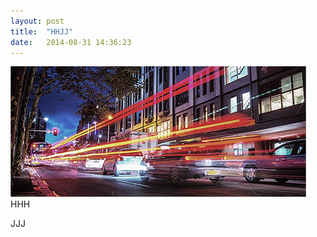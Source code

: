 ```yaml
---
layout: post
title:  "HHJJ"
date:   2014-08-31 14:36:23
---
```


<span class="image featured"><img src="/images/pic03.jpg" alt=""></span>
HHH

JJJ
